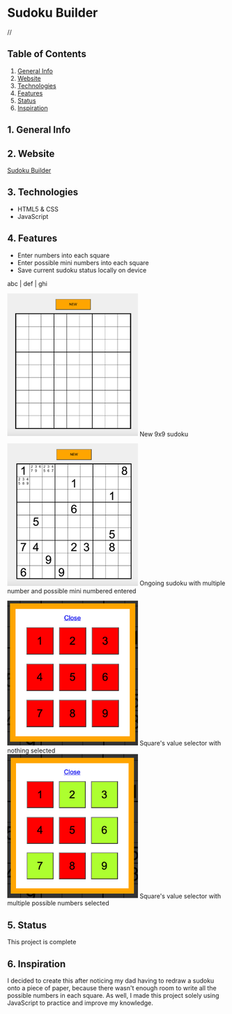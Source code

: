 # Sudoku Builder

//


## Table of Contents
1. [General Info](#1-general-info)
2. [Website](#2-website)
3. [Technologies](#3-technologies)
4. [Features](#4-features)
5. [Status](#5-status)
6. [Inspiration](#6-inspiration)


## 1. General Info


## 2. Website
[Sudoku Builder](sudokubuilder.epizy.com)


## 3. Technologies
- HTML5 & CSS
- JavaScript


## 4. Features
- Enter numbers into each square
- Enter possible mini numbers into each square
- Save current sudoku status locally on device


abc | def | ghi

<div float="left">
    <p>
        <img src="./images/Sudoku_New.png" alt="Blank 9x9 Sudoku" width=300 height=auto />
        New 9x9 sudoku
    </p>
    <p>
        <img src="./images/Sudoku_Ongoing.png" alt="9x9 Sudoku with multiple random numbers and multiple mini numbers in some squares" width=300 height=auto />
        Ongoing sudoku with multiple number and possible mini numbered entered
    </p>
</div>

<p float="left">
    <div>
        <img src="./images/Value_Selector_None.png" alt="Square value selector with nothing selected" width=300 height=auto />
        Square's value selector with nothing selected
    </div>
    <div>
        <img src="./images/Value_Selector_Multiple.png" alt="Square value selector with mulitple numbers selected" width=300 height=auto />
        Square's value selector with multiple possible numbers selected
    </div>
</p>

## 5. Status
This project is complete


## 6. Inspiration
I decided to create this after noticing my dad having to redraw a sudoku onto a piece of paper, because there wasn't enough room to write all the possible numbers in each square.  As well, I made this project solely using JavaScript to practice and improve my knowledge. 
